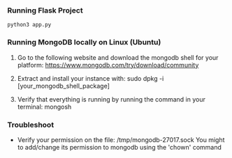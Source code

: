 ### Running Flask Project
```
python3 app.py
```

### Running MongoDB locally on Linux (Ubuntu)
1) Go to the following website and download the mongodb shell for your platform: 
https://www.mongodb.com/try/download/community

2) Extract and install your instance with: sudo dpkg -i [your_mongodb_shell_package]

3) Verify that everything is running by running the command in your terminal: mongosh

### Troubleshoot
- Verify your permission on the file: /tmp/mongodb-27017.sock
  You might to add/change its permission to mongodb using the 'chown' command



